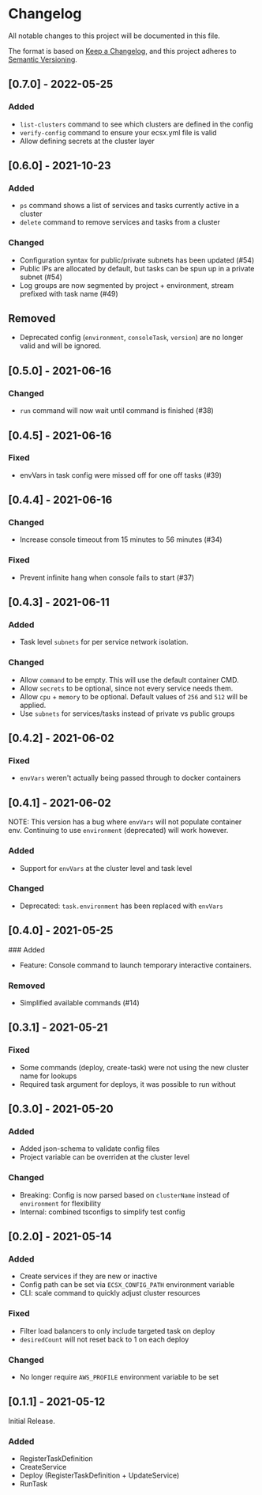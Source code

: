 # Changelog

All notable changes to this project will be documented in this file.

The format is based on [Keep a Changelog](https://keepachangelog.com/en/1.0.0/),
and this project adheres to [Semantic Versioning](https://semver.org/spec/v2.0.0.html).



## [0.7.0] - 2022-05-25

### Added

- `list-clusters` command to see which clusters are defined in the config
- `verify-config` command to ensure your ecsx.yml file is valid
- Allow defining secrets at the cluster layer



## [0.6.0] - 2021-10-23

### Added

- `ps` command shows a list of services and tasks currently active in a cluster
- `delete` command to remove services and tasks from a cluster

### Changed

- Configuration syntax for public/private subnets has been updated (#54)
- Public IPs are allocated by default, but tasks can be spun up in a private subnet (#54)
- Log groups are now segmented by project + environment, stream prefixed with task name (#49)

## Removed

- Deprecated config (`environment`, `consoleTask`, `version`) are no longer valid and will be ignored.



## [0.5.0] - 2021-06-16

### Changed

- `run` command will now wait until command is finished (#38)



## [0.4.5] - 2021-06-16

### Fixed

- envVars in task config were missed off for one off tasks (#39)



## [0.4.4] - 2021-06-16

### Changed

- Increase console timeout from 15 minutes to 56 minutes (#34)

### Fixed

- Prevent infinite hang when console fails to start (#37)



## [0.4.3] - 2021-06-11

### Added

- Task level `subnets` for per service network isolation.

### Changed

- Allow `command` to be empty. This will use the default container CMD.
- Allow `secrets` to be optional, since not every service needs them.
- Allow `cpu` + `memory` to be optional. Default values of `256` and `512` will be applied.
- Use `subnets` for services/tasks instead of private vs public groups



## [0.4.2] - 2021-06-02

### Fixed

- `envVars` weren't actually being passed through to docker containers



## [0.4.1] - 2021-06-02

NOTE: This version has a bug where `envVars` will not populate container env. Continuing to use `environment` (deprecated) will work however.

### Added

- Support for `envVars` at the cluster level and task level

### Changed

- Deprecated: `task.environment` has been replaced with `envVars`



## [0.4.0] - 2021-05-25

### Added

- Feature: Console command to launch temporary interactive containers.

### Removed

- Simplified available commands (#14)



## [0.3.1] - 2021-05-21

### Fixed

- Some commands (deploy, create-task) were not using the new cluster name for lookups
- Required task argument for deploys, it was possible to run without



## [0.3.0] - 2021-05-20

### Added

- Added json-schema to validate config files
- Project variable can be overriden at the cluster level

### Changed

- Breaking: Config is now parsed based on `clusterName` instead of `environment` for flexibility
- Internal: combined tsconfigs to simplify test config



## [0.2.0] - 2021-05-14

### Added

- Create services if they are new or inactive
- Config path can be set via `ECSX_CONFIG_PATH` environment variable
- CLI: scale command to quickly adjust cluster resources

### Fixed

- Filter load balancers to only include targeted task on deploy
- `desiredCount` will not reset back to 1 on each deploy

### Changed

- No longer require `AWS_PROFILE` environment variable to be set



## [0.1.1] - 2021-05-12

Initial Release.

### Added

- RegisterTaskDefinition
- CreateService
- Deploy (RegisterTaskDefinition + UpdateService)
- RunTask
